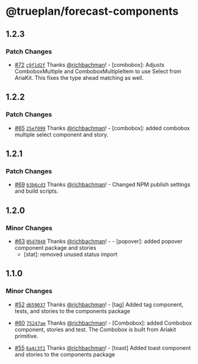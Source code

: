 # @trueplan/forecast-components

## 1.2.3

### Patch Changes

- [#72](https://github.com/trueplan/forecast/pull/72) [`c9f1d2f`](https://github.com/trueplan/forecast/commit/c9f1d2f3b6c227ebdebbb042515b1679a623c053) Thanks [@richbachman](https://github.com/richbachman)! - [combobox]: Adjusts ComboboxMultiple and ComboboxMultipleItem to use Select from AriaKit. This fixes the type ahead matching as well.

## 1.2.2

### Patch Changes

- [#65](https://github.com/trueplan/forecast/pull/65) [`25ef099`](https://github.com/trueplan/forecast/commit/25ef09941d5bda3eb79a342734243bcaf44a3cd7) Thanks [@richbachman](https://github.com/richbachman)! - [combobox]: added combobox multiple select component and story.

## 1.2.1

### Patch Changes

- [#69](https://github.com/trueplan/forecast/pull/69) [`b3b6cd3`](https://github.com/trueplan/forecast/commit/b3b6cd3cae15e2fabb747809daae490007f30040) Thanks [@richbachman](https://github.com/richbachman)! - Changed NPM publish settings and build scripts.

## 1.2.0

### Minor Changes

- [#63](https://github.com/trueplan/forecast/pull/63) [`05d7048`](https://github.com/trueplan/forecast/commit/05d7048c6ed99f73d8f96888343ee82bce04c824) Thanks [@richbachman](https://github.com/richbachman)! - - [popover]: added popover component package and stories
  - [stat]: removed unused status import

## 1.1.0

### Minor Changes

- [#52](https://github.com/trueplan/forecast/pull/52) [`d659037`](https://github.com/trueplan/forecast/commit/d65903768a01f874b18eb5187243876eff623932) Thanks [@richbachman](https://github.com/richbachman)! - [tag] Added tag component, tests, and stories to the components package

* [#60](https://github.com/trueplan/forecast/pull/60) [`75247ae`](https://github.com/trueplan/forecast/commit/75247aebba65f32698e2eedf88b571dac1b9a584) Thanks [@richbachman](https://github.com/richbachman)! - [Combobox]: added Combobox component, stories and test. The Combobox is built from Ariakit primitive.

- [#55](https://github.com/trueplan/forecast/pull/55) [`6a4c3f1`](https://github.com/trueplan/forecast/commit/6a4c3f1178f92e18a1239551ff9060451785e08e) Thanks [@richbachman](https://github.com/richbachman)! - [toast] Added toast component and stories to the components package
